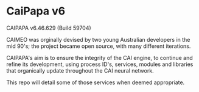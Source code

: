# CaiPapa v6
CAIPAPA v6.46.629 (Build 59704)

CAIMEO was orginally devised by two young Australian developers in the mid 90's; the project became open source, with many different iterations. 

CAIPAPA's aim is to ensure the integrity of the CAI engine, to continue and refine its development, using process ID's, services, modules and libraries that organically update throughout the CAI neural network.

This repo will detail some of those services when deemed appropriate.
